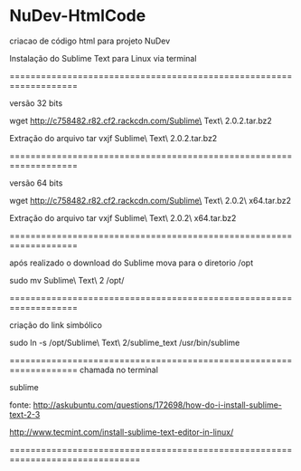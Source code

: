 # NuDev-HtmlCode
criacao de código html para projeto NuDev 

Instalação do Sublime Text para Linux via terminal

===================================================================

versão 32 bits

wget http://c758482.r82.cf2.rackcdn.com/Sublime\ Text\ 2.0.2.tar.bz2

Extração do arquivo
tar vxjf Sublime\ Text\ 2.0.2.tar.bz2

===================================================================

versão 64 bits

wget http://c758482.r82.cf2.rackcdn.com/Sublime\ Text\ 2.0.2\ x64.tar.bz2

Extração do arquivo
tar vxjf Sublime\ Text\ 2.0.2\ x64.tar.bz2

===================================================================

após realizado o download do Sublime mova para o diretorio /opt

sudo mv Sublime\ Text\ 2 /opt/

===================================================================

criação do link simbólico

sudo ln -s /opt/Sublime\ Text\ 2/sublime_text /usr/bin/sublime

===================================================================
chamada no terminal

sublime


fonte:
 http://askubuntu.com/questions/172698/how-do-i-install-sublime-text-2-3

 http://www.tecmint.com/install-sublime-text-editor-in-linux/

===============================================================================



